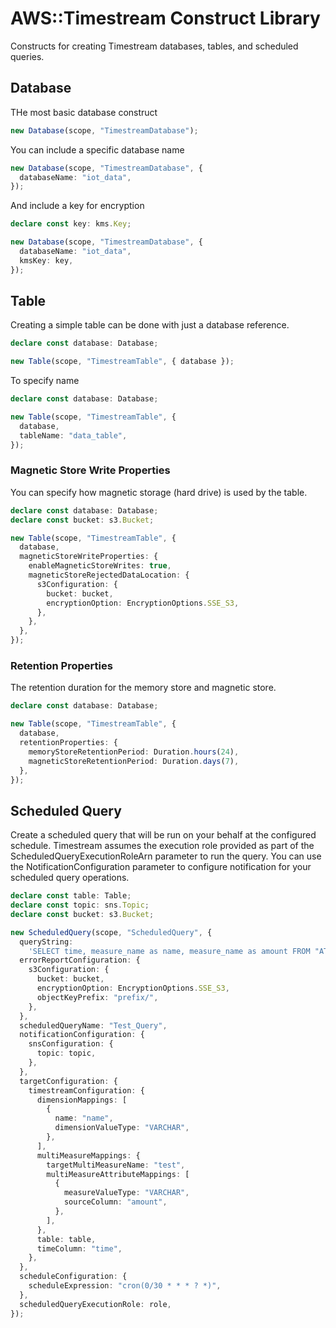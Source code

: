 # AWS::Timestream Construct Library

Constructs for creating Timestream databases, tables, and scheduled queries.

## Database

THe most basic database construct

```ts
new Database(scope, "TimestreamDatabase");
```

You can include a specific database name

```ts
new Database(scope, "TimestreamDatabase", {
  databaseName: "iot_data",
});
```

And include a key for encryption

```ts
declare const key: kms.Key;

new Database(scope, "TimestreamDatabase", {
  databaseName: "iot_data",
  kmsKey: key,
});
```

## Table

Creating a simple table can be done with just a database reference.

```ts
declare const database: Database;

new Table(scope, "TimestreamTable", { database });
```

To specify name

```ts
declare const database: Database;

new Table(scope, "TimestreamTable", {
  database,
  tableName: "data_table",
});
```

### Magnetic Store Write Properties

You can specify how magnetic storage (hard drive) is used by the table.

```ts
declare const database: Database;
declare const bucket: s3.Bucket;

new Table(scope, "TimestreamTable", {
  database,
  magneticStoreWriteProperties: {
    enableMagneticStoreWrites: true,
    magneticStoreRejectedDataLocation: {
      s3Configuration: {
        bucket: bucket,
        encryptionOption: EncryptionOptions.SSE_S3,
      },
    },
  },
});
```

### Retention Properties

The retention duration for the memory store and magnetic store.

```ts
declare const database: Database;

new Table(scope, "TimestreamTable", {
  database,
  retentionProperties: {
    memoryStoreRetentionPeriod: Duration.hours(24),
    magneticStoreRetentionPeriod: Duration.days(7),
  },
});
```

## Scheduled Query

Create a scheduled query that will be run on your behalf at the configured schedule. Timestream assumes the execution role provided as part of the ScheduledQueryExecutionRoleArn parameter to run the query. You can use the NotificationConfiguration parameter to configure notification for your scheduled query operations.

```ts
declare const table: Table;
declare const topic: sns.Topic;
declare const bucket: s3.Bucket;

new ScheduledQuery(scope, "ScheduledQuery", {
  queryString:
    'SELECT time, measure_name as name, measure_name as amount FROM "ATestDB"."Test"',
  errorReportConfiguration: {
    s3Configuration: {
      bucket: bucket,
      encryptionOption: EncryptionOptions.SSE_S3,
      objectKeyPrefix: "prefix/",
    },
  },
  scheduledQueryName: "Test_Query",
  notificationConfiguration: {
    snsConfiguration: {
      topic: topic,
    },
  },
  targetConfiguration: {
    timestreamConfiguration: {
      dimensionMappings: [
        {
          name: "name",
          dimensionValueType: "VARCHAR",
        },
      ],
      multiMeasureMappings: {
        targetMultiMeasureName: "test",
        multiMeasureAttributeMappings: [
          {
            measureValueType: "VARCHAR",
            sourceColumn: "amount",
          },
        ],
      },
      table: table,
      timeColumn: "time",
    },
  },
  scheduleConfiguration: {
    scheduleExpression: "cron(0/30 * * * ? *)",
  },
  scheduledQueryExecutionRole: role,
});
```
